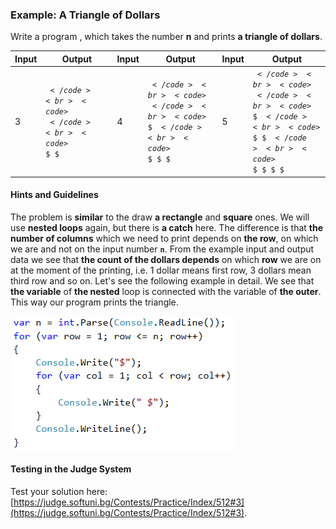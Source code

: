 ### Example: A Triangle of Dollars

Write a program , which takes the number **n** and prints **a triangle of dollars**.

|Input|Output|Input|Output|Input|Output
|---|---|---|---|---|---|
|3|<code>$</code><br><code>$ $</code><br><code>$ $ $</code>|4|<code>$</code><br><code>$ $</code><br><code>$ $ $</code><br><code>$ $ $ $</code>|5|<code>$</code><br><code>$ $</code><br><code>$ $ $</code><br><code>$ $ $ $</code><br><code>$ $ $ $ $</code>|

#### Hints and Guidelines

The problem is **similar** to the draw **a rectangle** and **square** ones. We will use **nested loops** again, but there is **a  catch** here. The difference is that **the number of columns** which we need to print depends on **the row**, on which we are and not on the input number **`n`**. From the example input and output data we see that **the count of the dollars depends** on which **row** we are on at the moment of the printing, i.e. 1 dollar means first row, 3 dollars mean third row and so on. Let's see the following example in detail. We see that **the variable** of **the nested** loop is connected with the variable of **the outer**. This way our program prints the triangle.

![](/assets/chapter-6-images/04.Triangle-of-dollars-01.png)

#### Testing in the Judge System

Test your solution here: [https://judge.softuni.bg/Contests/Practice/Index/512#3](https://judge.softuni.bg/Contests/Practice/Index/512#3).
